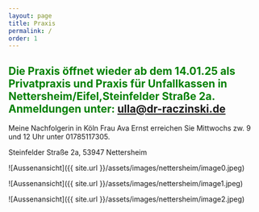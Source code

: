 ```yaml
---
layout: page
title: Praxis
permalink: /
order: 1
---
```


## <span style="color:green">Die Praxis öffnet wieder ab dem 14.01.25 als Privatpraxis und Praxis für Unfallkassen in Nettersheim/Eifel,Steinfelder Straße 2a. Anmeldungen unter: ulla@dr-raczinski.de</span>

Meine Nachfolgerin in Köln Frau Ava Ernst erreichen Sie Mittwochs zw. 9 und 12 Uhr unter 01785117305.

Steinfelder Straße 2a, 53947 Nettersheim


![Aussenansicht]({{ site.url }}/assets/images/nettersheim/image0.jpeg)

![Aussenansicht]({{ site.url }}/assets/images/nettersheim/image1.jpeg)

![Aussenansicht]({{ site.url }}/assets/images/nettersheim/image2.jpeg)
